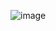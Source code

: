 ![image](https://user-images.githubusercontent.com/21104/180643681-6aa2fa57-c411-4e10-8c10-aa138f7c5df3.png)
